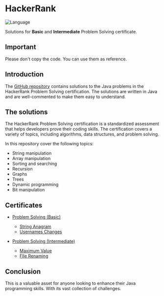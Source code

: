 # HackerRank
![Language](https://img.shields.io/badge/language-Java-red.svg)&nbsp;

Solutions for **Basic** and **Intermediate** Problem Solving certificate.

## Important
Please don't copy the code. You can use them as reference.

## Introduction

The [GitHub repository](https://github.com/jfernancordova/java-hackerrank) contains solutions to the Java problems in the HackerRank Problem Solving certification. The solutions are written in Java and are well-commented to make them easy to understand.

## The solutions

The HackerRank Problem Solving certification is a standardized assessment that helps developers prove their coding skills. The certification covers a variety of topics, including algorithms, data structures, and problem solving.

In this repository cover the following topics:

- String manipulation
- Array manipulation
- Sorting and searching
- Recursion
- Graphs
- Trees
- Dynamic programming
- Bit manipulation

## Certificates

- [Problem Solving (Basic)](problem-solving-basic)
    - [String Anagram](problem-solving-basic/string-anagram)
    - [Usernames Changes](problem-solving-basic/usernames-changes)
    
 - [Problem Solving (Intermediate)](problem-solving-intermediate)
    - [Maximum Value](problem-solving-intermediate/maximum-value)
    - [FIle Renaming](problem-solving-intermediate/file-renaming)

## Conclusion
This is a valuable asset for anyone looking to enhance their Java programming skills. With its vast collection of challenges.

